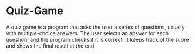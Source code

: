 # Quiz-Game
A quiz game is a program that asks the user a series of questions, usually with multiple-choice answers. The user selects an answer for each question, and the program checks if it is correct. It keeps track of the score and shows the final result at the end.
